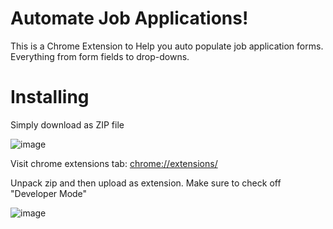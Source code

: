 # Automate Job Applications!
This is a Chrome Extension to Help you auto populate job application forms. Everything from form fields to drop-downs.

# Installing
Simply download as ZIP file

![image](https://cloud.githubusercontent.com/assets/10649550/25496087/ae6f2178-2b4d-11e7-944c-b7946fa9f00f.png)

Visit chrome extensions tab: [chrome://extensions/](chrome://extensions/)

Unpack zip and then upload as extension. Make sure to check off "Developer Mode"

![image](https://github.com/Dawa12/JobFill/blob/master/extension_demo.gif?raw=true)

